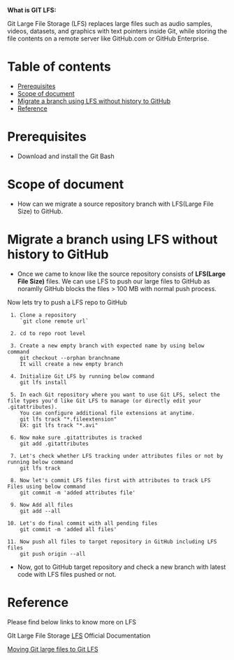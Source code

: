 **What is GIT LFS:**

Git Large File Storage (LFS) replaces large files such as audio samples, videos, datasets, and graphics with text pointers inside Git, while storing the file contents on a remote server like GitHub.com or GitHub Enterprise.

Table of contents
=================

<!--ts-->
   * [Prerequisites](#Prerequisites)
   * [Scope of document](#Scope-of-document)
   * [Migrate a branch using LFS without history to GitHub](#Migrate-a-branch-using-LFS-without-history-to-GitHub)
   * [Reference](#Reference)
<!--te-->

**Prerequisites**
=================
- Download and install the Git Bash

**Scope of document**
=====================
- How can we migrate a source repository branch with LFS(Large File Size) to GitHub.

**Migrate a branch using LFS without history to GitHub**
=======================================================
- Once we came to know like the source repository consists of **LFS(Large File Size)** files. We can use LFS to push our large files to GitHub as noramlly GitHub blocks the files > 100 MB with normal push process.

Now lets try to push a LFS repo to GitHub
```
 1. Clone a repository
    `git clone remote url`
   
 2. cd to repo root level

 3. Create a new empty branch with expected name by using below command
    git checkout --orphan branchname
    It will create a new empty branch
 
 4. Initialize Git LFS by running below command
    git lfs install
   
 5. In each Git repository where you want to use Git LFS, select the file types you'd like Git LFS to manage (or directly edit your .gitattributes). 
    You can configure additional file extensions at anytime.
    git lfs track "*.fileextension"
    EX: git lfs track "*.avi"

 6. Now make sure .gitattributes is tracked
    git add .gitattributes

 7. Let's check whether LFS tracking under attributes files or not by running below command
    git lfs track

 8. Now let's commit LFS files first with attributes to track LFS Files using below command
    git commit -m 'added attributes file'
   
 9. Now Add all files
    git add --all
   
10. Let's do final commit with all pending files
    git commit -m 'added all files'
   
11. Now push all files to target repository in GitHub including LFS files
    git push origin --all
```

- Now, got to GitHub target repository and check a new branch with latest code with LFS files pushed or not.

**Reference**
=============

Please find below links to know more on LFS

GIt Large File Storage [LFS](https://git-lfs.github.com) Official Documentation

[Moving Git large files to Git LFS](https://confluence.atlassian.com/bitbucketserverkb/moving-git-large-files-to-git-lfs-in-bitbucket-server-1072486368.html)
